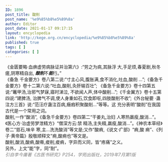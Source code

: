 ```yaml
---
ID: 1896
post_title: 酸削
post_name: '%e9%85%b8%e5%89%8a'
author: Editor
post_date: 2021-01-17 09:17:15
layout: encyclopedia
link: 'http://kege.org.cn/encyclopedia/%e9%85%b8%e5%89%8a'
published: true
tags: [ ]
categories: [ ]
---
```

<div>《金匮要略·血痹虚劳病脉证并治第六》:“劳之为病,其脉浮 大,手足烦,春夏剧,秋冬瘥,阴寒精自出, <strong><em>酸削</em></strong>不<em><strong>能</strong></em>行。”</div>
<div></div>
<div>
<div>《备急 千金要方》卷八第二说:“寸主心风,腹胀满,食不消化,吐血,酸削 …”;《备急千金要方》卷十二第六说:“吐血,酸削,灸肝输百壮”; 《备急千金要方》卷十四第五说:“鼉甲汤,治邪气梦寐,寤时涕泣, 不欲闻人声,体中酸削…”;《千金翼方》卷十五第四说:“建脾汤, 治脾气不调,使人身重如石,饮食即呕,四肢酸削不收”;《外台秘要 ·蛊注方三首》说:“范汪疗蛊注百病,癥瘕积聚酸削…”等等。这 充分表明“酸削”在我国古代是一个常用之词。</div>
</div>
<div></div>
<div>
<div>酸削,一作“酸消”,《备急千金要方》卷四第二“干姜丸,治妇 人寒热羸瘦,酸消…”。《医心方·治虚劳梦泄精方》“僧深方云:禁 精汤,主失精,羸瘦,酸消…”。《神农本草经》卷二“慈石,味辛 寒,主…洗洗酸消”等文是;又作“酸痟,《说文·疒部》“痟,酸 痟”、《列子·黄帝篇》殷敬顺释文“痟,酸痟也”等文是。</div>
</div>
<div></div>
<div>
<div>酸削,酸消,酸痟,酸嘶,痠削,痠痟，字异而义同，皆“疼痛”之义。</div>
</div>
<div></div>
<div>另外，上文“能”字，同“耐”。</div>
<div></div>
<div></div>
<div><span style="color: #808080;"><em>引自李今庸著《古医书研究》P254，学苑出版社，2019年7月第1版</em></span></div>